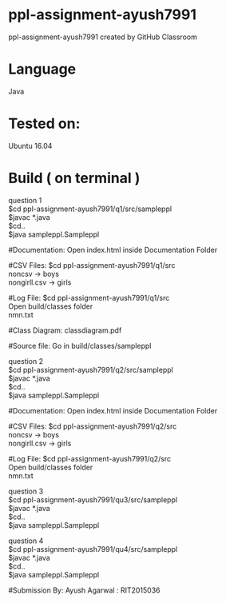 # ppl-assignment-ayush7991
ppl-assignment-ayush7991 created by GitHub Classroom   

# Language
  Java
# Tested on:
  Ubuntu 16.04
  
# Build ( on terminal )

question 1<br>
$cd ppl-assignment-ayush7991/q1/src/sampleppl<br>
$javac *.java<br>
$cd..<br>
$java sampleppl.Sampleppl<br>

#Documentation:
Open index.html inside Documentation Folder

#CSV Files:
$cd ppl-assignment-ayush7991/q1/src<br>
noncsv -> boys<br>
nongirll.csv -> girls<br>

#Log File:
$cd ppl-assignment-ayush7991/q1/src<br>
Open build/classes folder<br>
nmn.txt <br>

#Class Diagram:
classdiagram.pdf

#Source file:
Go in build/classes/sampleppl


question 2<br>
$cd ppl-assignment-ayush7991/q2/src/sampleppl<br>
$javac *.java<br>
$cd..<br>
$java sampleppl.Sampleppl<br>

#Documentation:
Open index.html inside Documentation Folder

#CSV Files:
$cd ppl-assignment-ayush7991/q2/src<br>
noncsv -> boys<br>
nongirll.csv -> girls<br>

#Log File:
$cd ppl-assignment-ayush7991/q2/src<br>
Open build/classes folder<br>
nmn.txt <br>

question 3<br>
$cd ppl-assignment-ayush7991/qu3/src/sampleppl<br>
$javac *.java<br>
$cd..<br>
$java sampleppl.Sampleppl<br>

question 4<br>
$cd ppl-assignment-ayush7991/qu4/src/sampleppl<br>
$javac *.java<br>
$cd..<br>
$java sampleppl.Sampleppl<br>


#Submission By:
Ayush Agarwal : RIT2015036

